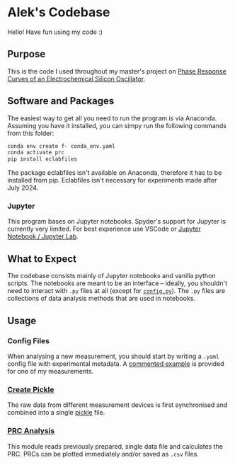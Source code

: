 # Alek's Codebase

Hello! Have fun using my code :)


## Purpose

This is the code I used throughout my master's project
on [Phase Response Curves of an Electrochemical Silicon Oscillator](T:/Team/_Literatur/Theses/Silicon%20Oscillations/Master%20Alek%20Szewczyk%20(extern,%202024).pdf).

## Software and Packages

The easiest way to get all you need to run the program is via Anaconda.
Assuming you have it installed, you can simpy run the following commands
from this folder:

``` bash
conda env create f- conda_env.yaml
conda activate prc
pip install eclabfiles
```
The package eclabfiles isn't available on Anaconda,
therefore it has to be installed from pip.
Eclabfiles isn't necessary for experiments made after July 2024.

### Jupyter

This program bases on Jupyter notebooks.
Spyder's support for Jupyter is currently very limited.
For best experience use VSCode or [Jupyter Notebook / Jupyter Lab](https://jupyter.org/install).



## What to Expect

The codebase consists mainly of Jupyter notebooks and vanilla python scripts.
The notebooks are meant to be an interface –
ideally, you shouldn't need to interact with `.py` files at all
(except for [`config.py`](config.py)).
The `.py` files are collections of data analysis methods that are
used in notebooks.


## Usage

### Config Files

When analysing a new measurement, you should start by writing a `.yaml` config file
with experimental metadata.
A [commented example](properties_example.yaml) is provided for one of my measurements.

### [Create Pickle](create_pickle.ipynb)

The raw data from different measurement devices is first synchronised and combined
into a single [pickle](https://docs.python.org/3/library/pickle.html) file.

### [PRC Analysis](prc_analysis.ipynb)

This module reads previously prepared, single data file and calculates the PRC.
PRCs can be plotted immediately and/or saved as `.csv` files.
